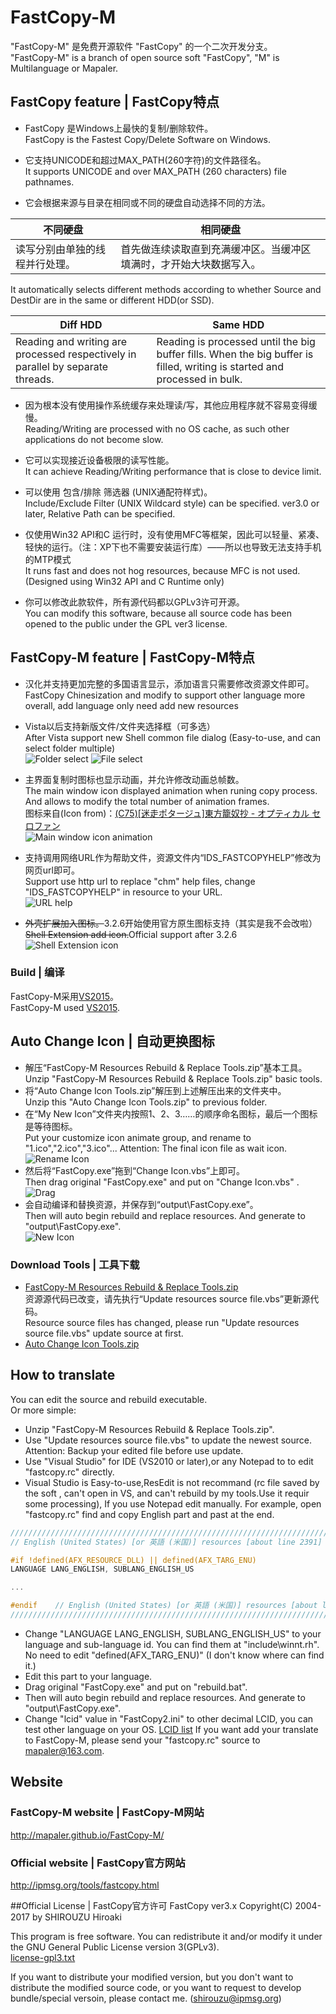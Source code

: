 ﻿FastCopy-M
===========
"FastCopy-M" 是免费开源软件 "FastCopy" 的一个二次开发分支。<br />
"FastCopy-M" is a branch of open source soft "FastCopy", "M" is Multilanguage or Mapaler.

## FastCopy feature | FastCopy特点

* FastCopy 是Windows上最快的复制/删除软件。<br />
FastCopy is the Fastest Copy/Delete Software on Windows.

* 它支持UNICODE和超过MAX_PATH(260字符)的文件路径名。<br />
It supports UNICODE and over MAX_PATH (260 characters) file pathnames.

* 它会根据来源与目录在相同或不同的硬盘自动选择不同的方法。<br />

| 不同硬盘 | 相同硬盘 |
| --- | --- |
| 读写分别由单独的线程并行处理。 | 首先做连续读取直到充满缓冲区。当缓冲区填满时，才开始大块数据写入。 |

It automatically selects different methods according to whether Source and DestDir are in the same or different HDD(or SSD).<br />

| Diff HDD | Same HDD |
| --- | --- |
| Reading and writing are processed respectively in parallel by separate threads. | Reading is processed until the big buffer fills. When the big buffer is filled, writing is started and processed in bulk. |
	

* 因为根本没有使用操作系统缓存来处理读/写，其他应用程序就不容易变得缓慢。<br />
Reading/Writing are processed with no OS cache, as such other applications do not become slow.

* 它可以实现接近设备极限的读写性能。<br />
It can achieve Reading/Writing performance that is close to device limit.

* 可以使用 包含/排除 筛选器 (UNIX通配符样式)。<br />
Include/Exclude Filter (UNIX Wildcard style) can be specified. ver3.0 or later, Relative Path can be specified.

* 仅使用Win32 API和C 运行时，没有使用MFC等框架，因此可以轻量、紧凑、轻快的运行。（注：XP下也不需要安装运行库）——所以也导致无法支持手机的MTP模式<br />
It runs fast and does not hog resources, because MFC is not used. (Designed using Win32 API and C Runtime only)

* 你可以修改此款软件，所有源代码都以GPLv3许可开源。<br />
You can modify this software, because all source code has been opened to the public under the GPL ver3 license.

## FastCopy-M feature | FastCopy-M特点

* 汉化并支持更加完整的多国语言显示，添加语言只需要修改资源文件即可。<br />
FastCopy Chinesization and modify to support other language more overall, add language only need add new resources

* Vista以后支持新版文件/文件夹选择框（可多选）<br />
After Vista support new Shell common file dialog (Easy-to-use, and can select folder multiple)<br />
![Folder select](http://ww3.sinaimg.cn/large/6c84b2d6gw1ewei65dy7bj20li0g8tdj.jpg)
![File select](http://ww3.sinaimg.cn/large/6c84b2d6gw1ewei561xzhj20kv0fu0wz.jpg)

* 主界面复制时图标也显示动画，并允许修改动画总帧数。<br />
The main window icon displayed animation when runing copy process. And allows to modify the total number of animation frames.<br />
图标来自(Icon from)：[(C75)[迷走ポタージュ]東方籠奴抄 - オプティカル セロファン](http://mesopota.net/roadshow/crossfade.html)<br />
![Main window icon animation](http://ww3.sinaimg.cn/large/6c84b2d6gw1ewbcz4bxdbj20b00hnwhb.jpg)

* 支持调用网络URL作为帮助文件，资源文件内“IDS_FASTCOPYHELP”修改为网页url即可。<br />
Support use http url to replace "chm" help files, change "IDS_FASTCOPYHELP" in resource to your URL.<br />
![URL help](http://ww4.sinaimg.cn/large/6c84b2d6gw1ewbd1y0bygj20rw0le4bq.jpg)

* ~~外壳扩展加入图标。~~3.2.6开始使用官方原生图标支持（其实是我不会改啦）<br />
~~Shell Extension add icon.~~Official support after 3.2.6<br />
![Shell Extension icon](http://ww3.sinaimg.cn/large/6c84b2d6gw1ewbd5egv8jj20rj0hpjxc.jpg)

### Build | 编译
FastCopy-M采用[VS2015](https://www.visualstudio.com/zh-cn/downloads/download-visual-studio-vs.aspx)。<br />
FastCopy-M used [VS2015](https://www.visualstudio.com/en-us/downloads/download-visual-studio-vs.aspx).

## Auto Change Icon | 自动更换图标 

* 解压“FastCopy-M Resources Rebuild & Replace Tools.zip”基本工具。<br />
Unzip "FastCopy-M Resources Rebuild & Replace Tools.zip" basic tools.
* 将“Auto Change Icon Tools.zip”解压到上述解压出来的文件夹中。<br />
Unzip this "Auto Change Icon Tools.zip" to previous folder.
* 在“My New Icon”文件夹内按照1、2、3……的顺序命名图标，最后一个图标是等待图标。<br />
Put your customize icon animate group, and rename to "1.ico","2.ico","3.ico"... Attention: The final icon file as wait icon.<br />
![Rename Icon](http://ww2.sinaimg.cn/large/6c84b2d6jw1ewbqj5xriyj20oa0cugoj.jpg)
* 然后将“FastCopy.exe”拖到“Change Icon.vbs”上即可。<br />
Then drag original "FastCopy.exe" and put on "Change Icon.vbs" . <br />
![Drag](http://ww4.sinaimg.cn/large/6c84b2d6jw1ewbqkhud8aj20hx0b6ace.jpg)
* 会自动编译和替换资源，并保存到“output\FastCopy.exe”。<br />
Then will auto begin rebuild and replace resources.  And generate to "output\FastCopy.exe".<br />
![New Icon](http://ww2.sinaimg.cn/large/6c84b2d6jw1ewbqkq4qh9j20f4089wfa.jpg)

### Download Tools | 工具下载

* [FastCopy-M Resources Rebuild & Replace Tools.zip](https://github.com/Mapaler/FastCopy-M/releases/download/v3.0.4.20/FastCopy-M.Resources.Rebuild.Replace.Tools.zip)<br />
资源源代码已改变，请先执行“Update resources source file.vbs”更新源代码。<br />
Resource source files has changed, please run "Update resources source file.vbs" update source at first.
* [Auto Change Icon Tools.zip](https://github.com/Mapaler/FastCopy-M/releases/download/v3.0.4.20/Auto.Change.Icon.Tools.zip)

## How to translate
You can edit the source and rebuild executable.<br />
Or more simple:
* Unzip "FastCopy-M Resources Rebuild & Replace Tools.zip".
* Use "Update resources source file.vbs" to update the newest source. Attention: Backup your edited file before use update.
* Use "Visual Studio" for IDE (VS2010 or later),or any Notepad to to edit "fastcopy.rc" directly.
* Visual Studio is Easy-to-use,ResEdit is not recommand (rc file saved by the soft , can't open in VS, and can't rebuild by my tools.Use it requir some processing), If you use Notepad edit manually. For example, open "fastcopy.rc" find and copy English part and past at the end.
```C
/////////////////////////////////////////////////////////////////////////////
// English (United States) [or 英語 (米国)] resources [about line 2391]

#if !defined(AFX_RESOURCE_DLL) || defined(AFX_TARG_ENU)
LANGUAGE LANG_ENGLISH, SUBLANG_ENGLISH_US

...

#endif    // English (United States) [or 英語 (米国)] resources [about line 3137]
/////////////////////////////////////////////////////////////////////////////
```
* Change "LANGUAGE LANG_ENGLISH, SUBLANG_ENGLISH_US" to your language and sub-language id. You can find them at "include\winnt.rh". No need to edit "defined(AFX_TARG_ENU)" (I don't know where can find it.)
* Edit this part to your language.
* Drag original "FastCopy.exe" and put on "rebuild.bat".
* Then will auto begin rebuild and replace resources.  And generate to "output\FastCopy.exe".
* Change "lcid" value in "FastCopy2.ini" to other decimal LCID, you can test other language on your OS. [LCID list](https://msdn.microsoft.com/en-us/goglobal/bb964664.aspx) 
If you want add your translate to FastCopy-M, please send your "fastcopy.rc" source to mapaler@163.com.

## Website
### FastCopy-M website | FastCopy-M网站

http://mapaler.github.io/FastCopy-M/

### Official website | FastCopy官方网站

http://ipmsg.org/tools/fastcopy.html
 
##Official License | FastCopy官方许可
FastCopy ver3.x Copyright(C) 2004-2017 by SHIROUZU Hiroaki

This program is free software. You can redistribute it and/or modify it under the GNU General Public License version 3(GPLv3).<br />
[license-gpl3.txt](http://ipmsg.org/tools/license-gpl3.txt)

If you want to distribute your modified version, but you don't want to distribute the modified source code, or you want to request to develop bundle/special versoin, please contact me. (shirouzu@ipmsg.org)